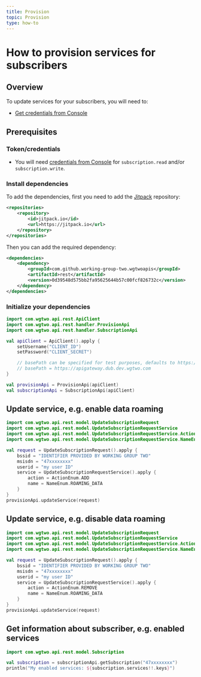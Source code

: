 ```yaml
---
title: Provision
topic: Provision
type: how-to
---
```


# How to provision services for subscribers

## Overview

To update services for your subscribers, you will need to:
* [Get credentials from Console](https://console.wgtwo.com/api-keys-redirect)

## Prerequisites

### Token/credentials
* You will need [credentials from Console](https://console.wgtwo.com/api-keys-redirect) for `subscription.read` and/or `subscription.write`.

### Install dependencies

To add the dependencies, first you need to add the [Jitpack](https://jitpack.io) repository:
```xml
<repositories>
    <repository>
        <id>jitpack.io</id>
        <url>https://jitpack.io</url>
    </repository>
</repositories>
```

Then you can add the required dependency:

```xml
<dependencies>
    <dependency>
        <groupId>com.github.working-group-two.wgtwoapis</groupId>
        <artifactId>rest</artifactId>
        <version>0d39548d575bb2fa95625644b57c00fcf826732c</version>
    </dependency>
</dependencies>
```

### Initialize your dependencies
```kotlin
import com.wgtwo.api.rest.ApiClient
import com.wgtwo.api.rest.handler.ProvisionApi
import com.wgtwo.api.rest.handler.SubscriptionApi

val apiClient = ApiClient().apply {
    setUsername("CLIENT_ID")
    setPassword("CLIENT_SECRET")

    // basePath can be specified for test purposes, defaults to https://api.wgtwo.com
    // basePath = https://apigateway.dub.dev.wgtwo.com
}

val provisionApi = ProvisionApi(apiClient)
val subscriptionApi = SubscriptionApi(apiClient)
```

## Update service, e.g. enable data roaming
```kotlin
import com.wgtwo.api.rest.model.UpdateSubscriptionRequest
import com.wgtwo.api.rest.model.UpdateSubscriptionRequestService
import com.wgtwo.api.rest.model.UpdateSubscriptionRequestService.ActionEnum
import com.wgtwo.api.rest.model.UpdateSubscriptionRequestService.NameEnum

val request = UpdateSubscriptionRequest().apply {
    bssid = "IDENTIFIER PROVIDED BY WORKING GROUP TWO"
    msisdn = "47xxxxxxxx"
    userid = "my user ID"
    service = UpdateSubscriptionRequestService().apply { 
        action = ActionEnum.ADD
        name = NameEnum.ROAMING_DATA
    }
}
provisionApi.updateService(request)
```

## Update service, e.g. disable data roaming
```kotlin
import com.wgtwo.api.rest.model.UpdateSubscriptionRequest
import com.wgtwo.api.rest.model.UpdateSubscriptionRequestService
import com.wgtwo.api.rest.model.UpdateSubscriptionRequestService.ActionEnum
import com.wgtwo.api.rest.model.UpdateSubscriptionRequestService.NameEnum

val request = UpdateSubscriptionRequest().apply {
    bssid = "IDENTIFIER PROVIDED BY WORKING GROUP TWO"
    msisdn = "47xxxxxxxx"
    userid = "my user ID"
    service = UpdateSubscriptionRequestService().apply { 
        action = ActionEnum.REMOVE
        name = NameEnum.ROAMING_DATA
    }
}
provisionApi.updateService(request)
```

## Get information about subscriber, e.g. enabled services
```kotlin
import com.wgtwo.api.rest.model.Subscription

val subscription = subscriptionApi.getSubscription("47xxxxxxxx")
println("My enabled services: ${subscription.services!!.keys}")
```